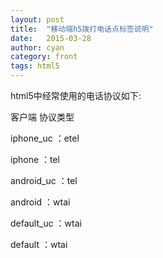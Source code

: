 ```yaml
---
layout: post
title:  "移动端h5拨打电话点标签说明"
date:   2015-03-28
author: cyan
category: front
tags: html5
---
```


html5中经常使用的电话协议如下:

客户端       协议类型

iphone_uc   ：etel

iphone      ：tel

android_uc  ：tel

android     ：wtai

default_uc  ：wtai

default     ：wtai